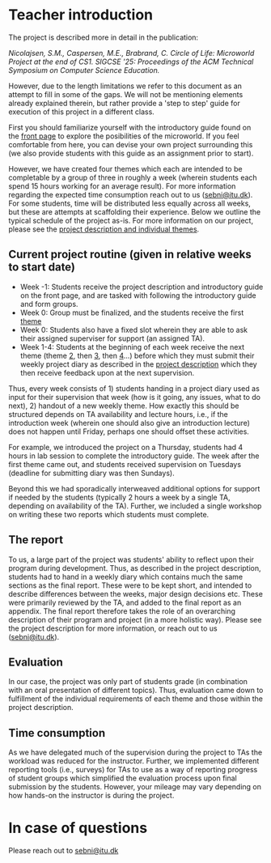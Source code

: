 # Teacher introduction

The project is described more in detail in the publication:

*Nicolajsen, S.M., Caspersen, M.E., Brabrand, C. Circle of Life: Microworld Project at the end of CS1. SIGCSE '25: Proceedings of the ACM Technical Symposium on Computer Science Education.*

However, due to the length limitations we refer to this document as an attempt to fill in some of the gaps. We will not be mentioning elements already explained therein, but rather provide a 'step to step' guide for execution of this project in a different class.

First you should familiarize yourself with the introductory guide found on the [front page](../) to explore the posibilities of the microworld. If you feel comfortable from here, you can devise your own project surrounding this (we also provide students with this guide as an assignment prior to start).

However, we have created four themes which each are intended to be completable by a group of three in roughly a week (wherein students each spend 15 hours working for an average result). For more information regarding the expected time consumption reach out to us (sebni@itu.dk). For some students, time will be distributed less equally across all weeks, but these are attempts at scaffolding their experience. Below we outline the typical schedule of the project as-is. For more information on our project, please see the [project description and individual themes](../project/readme.md).

## Current project routine (given in relative weeks to start date)

- Week -1: Students receive the project description and introductory guide on the front page, and are tasked with following the introductory guide and form groups. 
- Week 0: Group must be finalized, and the students receive the first [theme](../project/themes/week-1/readme.md)
- Week 0: Students also have a fixed slot wherein they are able to ask their assigned superviser for support (an assigned TA).
- Week 1-4: Students at the beginning of each week receive the next theme (theme [2](../project/themes/week-2/readme.md), then [3](../project/themes/week-3/readme.md), then [4](../project/themes/week-4/readme.md)...) before which they must submit their weekly project diary as described in the [project description](../project/project-description.md) which they then receive feedback upon at the next supervision.


Thus, every week consists of 1) students handing in a project diary used as input for their supervision that week (how is it going, any issues, what to do next), 2) handout of a new weekly theme. How exactly this should be structured depends on TA availability and lecture hours, i.e., if the introduction week (wherein one should also give an introduction lecture) does not happen until Friday, perhaps one should offset these activities.

For example, we introduced the project on a Thursday, students had 4 hours in lab session to complete the introductory guide. The week after the first theme came out, and students received supervision on Tuesdays (deadline for submitting diary was then Sundays).

Beyond this we had sporadically interweaved additional options for support if needed by the students (typically 2 hours a week by a single TA, depending on availability of the TA). Further, we included a single workshop on writing these two reports which students must complete.

## The report
To us, a large part of the project was students' ability to reflect upon their program during development. Thus, as described in the project description, students had to hand in a weekly diary which contains much the same sections as the final report. These were to be kept short, and intended to describe differences between the weeks, major design decisions etc. These were primarily reviewed by the TA, and added to the final report as an appendix. The final report therefore takes the role of an overarching description of their program and project (in a more holistic way). Please see the project description for more information, or reach out to us (sebni@itu.dk).


## Evaluation
In our case, the project was only part of students grade (in combination with an oral presentation of different topics). Thus, evaluation came down to fulfillment of the individual requirements of each theme and those within the project description.


## Time consumption
As we have delegated much of the supervision during the project to TAs the workload was reduced for the instructor. Further, we implemented different reporting tools (i.e., surveys) for TAs to use as a way of reporting progress of student groups which simplified the evaluation process upon final submission by the students. However, your mileage may vary depending on how hands-on the instructor is during the project.

# In case of questions
Please reach out to sebni@itu.dk
